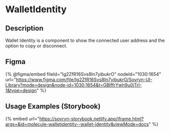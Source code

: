 # WalletIdentity

## Description

Wallet Identity is a component to show the connected user address and the option to copy or disconnect.

## Figma

{% @figma/embed fileId="Ig2ZfR16Svs8In7yibukrO" nodeId="1030:1654" url="https://www.figma.com/file/Ig2ZfR16Svs8In7yibukrO/Sovryn-UI-Library?mode=design&node-id=1030:1654&t=GBIffrYwh9u0jTrI-1&type=design" %}

## Usage Examples (Storybook)

{% embed url="https://sovryn-storybook.netlify.app/iframe.html?args=&id=molecule-walletidentity--wallet-identity&viewMode=docs" %}

